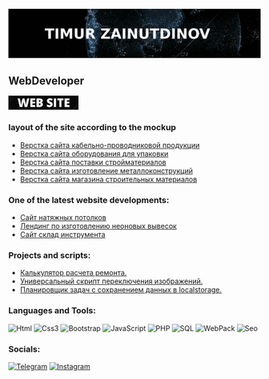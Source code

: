 [![Header](https://github.com/TimurZainutdinov/TimurZainutdinov/blob/main/assets/main_name.jpg)](https://elysium-web.site)

## WebDeveloper

<a href="https://elysium-web.site" target="_blank">
  <img src="https://github.com/TimurZainutdinov/TimurZainutdinov/blob/main/assets/web-site_2.jpg" alt="The web site" width="140"/>
</a>

### layout of the site according to the mockup
<!-- One of the latest works layout start-->
- [Верстка сайта кабельно-проводниковой продукции](https://www.nekk59.ru)
- [Верстка сайта оборудования для упаковки](https://www.upakovka-154-spb.ru)
- [Верстка сайта поставки стройматериалов](https://www.riversand.ru)
- [Верстка сайта изготовление металлоконструкций](https://www.xn---54-6cdavhac4a2agilld4bzaj8gzdk.xn--p1ai/pages/32098-kvartsvinilovaya-plitka)
- [Верстка сайта магазина строительных материалов](https://www.xn---54-6cdavhac4a2agilld4bzaj8gzdk.xn--p1ai)
<!-- One of the latest works layout end -->

### One of the latest website developments:
<!-- One of the latest works start-->
- [Сайт натяжных потолков](https://potolki-real.ru)
- [Лендинг по изготовлению неоновых вывесок](https://optpoligraf.ru/neonovie-viveski/kazan)
- [Сайт склад инструмента](https://www.sklad-instrument-ufa.ru)
<!-- One of the latest works end -->

### Projects and scripts:

<!-- Projects and scripts start-->

- [Калькулятор расчета ремонта.](https://github.com/TimurZainutdinov/RepairCostCalculator)
- [Универсальный скрипт переключения изображений.](https://github.com/TimurZainutdinov/ColorChoice)
- [Планировщик задач с сохранением данных в localstorage.](https://github.com/TimurZainutdinov/TaskSchedulerWithSaveToLocalStorage)

<!-- Projects and scripts end -->

### Languages and Tools:
![Html](https://img.shields.io/badge/-Html5-090909?style=for-the-badge&logo=html5&logoColor=d44922)
![Css3](https://img.shields.io/badge/-Css3-090909?style=for-the-badge&logo=css3&logoColor=097CDB)
![Bootstrap](https://img.shields.io/badge/-Bootstrap-090909?style=for-the-badge&logo=bootstrap&logoColor=7c12fa)
![JavaScript](https://img.shields.io/badge/-JavaScript-090909?style=for-the-badge&logo=JavaScript&logoColor=E9D54D)
![PHP](https://img.shields.io/badge/-PHP-090909?style=for-the-badge&logo=php&logoColor=777baf)
![SQL](https://img.shields.io/badge/-MySQL-090909?style=for-the-badge&logo=mysql&logoColor=f7971c)
![WebPack](https://img.shields.io/badge/-WebPack-090909?style=for-the-badge&logo=webpack&logoColor=8dd6f9)
![Seo](https://img.shields.io/badge/-Seo-090909?style=for-the-badge&logo=Raspberry%20Pi&logoColor=94ca5b)

### Socials:
[![Telegram](https://img.shields.io/badge/-Telegram-090909?style=for-the-badge&logo=telegram&logoColor=27A0D9)](https://t.me/elysium_sweb)
[![Instagram](https://img.shields.io/badge/-Instagram-090909?style=for-the-badge&logo=instagram&logoColor=B4068E)](https://www.instagram.com/sonny550)
